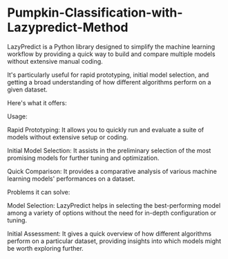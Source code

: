 # Pumpkin-Classification-with-Lazypredict-Method

LazyPredict is a Python library designed to simplify the machine learning workflow by providing a quick way to build and compare multiple models without extensive manual coding. 

It's particularly useful for rapid prototyping, initial model selection, and getting a broad understanding of how different algorithms perform on a given dataset.

Here's what it offers:

Usage:

Rapid Prototyping: It allows you to quickly run and evaluate a suite of models without extensive setup or coding.

Initial Model Selection: It assists in the preliminary selection of the most promising models for further tuning and optimization.

Quick Comparison: It provides a comparative analysis of various machine learning models' performances on a dataset.

Problems it can solve:

Model Selection: LazyPredict helps in selecting the best-performing model among a variety of options without the need for in-depth configuration or tuning.

Initial Assessment: It gives a quick overview of how different algorithms perform on a particular dataset, providing insights into which models might be worth exploring further.
